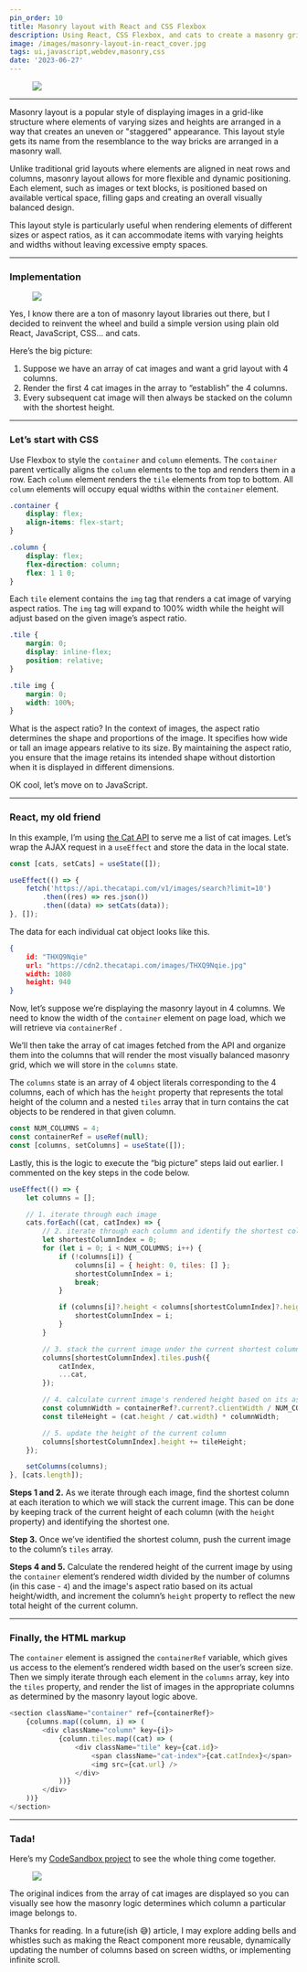 ```yaml
---
pin_order: 10
title: Masonry layout with React and CSS Flexbox
description: Using React, CSS Flexbox, and cats to create a masonry grid layout
image: /images/masonry-layout-in-react_cover.jpg
tags: ui,javascript,webdev,masonry,css
date: '2023-06-27'
---
```


<figure>
    <img src="/images/masonry-layout-in-react_cover.jpg">
</figure>

---

Masonry layout is a popular style of displaying images in a grid-like structure where elements of varying sizes and heights are arranged in a way that creates an uneven or "staggered" appearance. This layout style gets its name from the resemblance to the way bricks are arranged in a masonry wall.

Unlike traditional grid layouts where elements are aligned in neat rows and columns, masonry layout allows for more flexible and dynamic positioning. Each element, such as images or text blocks, is positioned based on available vertical space, filling gaps and creating an overall visually balanced design.

This layout style is particularly useful when rendering elements of different sizes or aspect ratios, as it can accommodate items with varying heights and widths without leaving excessive empty spaces.

---

### Implementation

<figure>
    <img src="/images/masonry-layout-in-react_implementation.jpeg">
</figure>

Yes, I know there are a ton of masonry layout libraries out there, but I decided to reinvent the wheel and build a simple version using plain old React, JavaScript, CSS… and cats.

Here’s the big picture:

1. Suppose we have an array of cat images and want a grid layout with 4 columns.
2. Render the first 4 cat images in the array to “establish” the 4 columns.
3. Every subsequent cat image will then always be stacked on the column with the shortest height.

---

### Let’s start with CSS

Use Flexbox to style the `container` and `column` elements. The `container` parent vertically aligns the `column` elements to the top and renders them in a row. Each `column` element renders the `tile` elements from top to bottom. All `column` elements will occupy equal widths within the `container` element.

```css
.container {
	display: flex;
	align-items: flex-start;
}

.column {
	display: flex;
	flex-direction: column;
	flex: 1 1 0;
}
```

Each `tile` element contains the `img` tag that renders a cat image of varying aspect ratios. The `img` tag will expand to 100% width while the height will adjust based on the given image’s aspect ratio.

```css
.tile {
	margin: 0;
	display: inline-flex;
	position: relative;
}

.tile img {
	margin: 0;
	width: 100%;
}
```

What is the aspect ratio? In the context of images, the aspect ratio determines the shape and proportions of the image. It specifies how wide or tall an image appears relative to its size. By maintaining the aspect ratio, you ensure that the image retains its intended shape without distortion when it is displayed in different dimensions.

OK cool, let’s move on to JavaScript.

---

### React, my old friend

In this example, I’m using [the Cat API](https://thecatapi.com/) to serve me a list of cat images. Let’s wrap the AJAX request in a `useEffect` and store the data in the local state.

```jsx
const [cats, setCats] = useState([]);

useEffect(() => {
	fetch('https://api.thecatapi.com/v1/images/search?limit=10')
		.then((res) => res.json())
		.then((data) => setCats(data));
}, []);
```

The data for each individual cat object looks like this.

```json
{
	id: "THXQ9Nqie"
	url: "https://cdn2.thecatapi.com/images/THXQ9Nqie.jpg"
	width: 1080
	height: 940
}
```

Now, let’s suppose we’re displaying the masonry layout in 4 columns. We need to know the width of the `container` element on page load, which we will retrieve via `containerRef` .

We’ll then take the array of cat images fetched from the API and organize them into the columns that will render the most visually balanced masonry grid, which we will store in the `columns` state.

The `columns` state is an array of 4 object literals corresponding to the 4 columns, each of which has the `height` property that represents the total height of the column and a nested `tiles` array that in turn contains the cat objects to be rendered in that given column.

```jsx
const NUM_COLUMNS = 4;
const containerRef = useRef(null);
const [columns, setColumns] = useState([]);
```

Lastly, this is the logic to execute the “big picture” steps laid out earlier. I commented on the key steps in the code below.

```jsx
useEffect(() => {
	let columns = [];

	// 1. iterate through each image
	cats.forEach((cat, catIndex) => {
		// 2. iterate through each column and identify the shortest column
		let shortestColumnIndex = 0;
		for (let i = 0; i < NUM_COLUMNS; i++) {
			if (!columns[i]) {
				columns[i] = { height: 0, tiles: [] };
				shortestColumnIndex = i;
				break;
			}

			if (columns[i]?.height < columns[shortestColumnIndex]?.height) {
				shortestColumnIndex = i;
			}
		}

		// 3. stack the current image under the current shortest column
		columns[shortestColumnIndex].tiles.push({
			catIndex,
			...cat,
		});

		// 4. calculate current image's rendered height based on its aspect ratio
		const columnWidth = containerRef?.current?.clientWidth / NUM_COLUMNS;
		const tileHeight = (cat.height / cat.width) * columnWidth;

		// 5. update the height of the current column
		columns[shortestColumnIndex].height += tileHeight;
	});

	setColumns(columns);
}, [cats.length]);
```

**Steps 1 and 2.** As we iterate through each image, find the shortest column at each iteration to which we will stack the current image. This can be done by keeping track of the current height of each column (with the `height` property) and identifying the shortest one.

**Step 3.** Once we’ve identified the shortest column, push the current image to the column’s `tiles` array.

**Steps 4 and 5.** Calculate the rendered height of the current image by using the `container` element’s rendered width divided by the number of columns (in this case - `4`) and the image's aspect ratio based on its actual height/width, and increment the column’s `height` property to reflect the new total height of the current column.

---

### Finally, the HTML markup

The `container` element is assigned the `containerRef` variable, which gives us access to the element’s rendered width based on the user’s screen size. Then we simply iterate through each element in the `columns` array, key into the `tiles` property, and render the list of images in the appropriate columns as determined by the masonry layout logic above.

```javascript
<section className="container" ref={containerRef}>
	{columns.map((column, i) => (
		<div className="column" key={i}>
			{column.tiles.map((cat) => (
				<div className="tile" key={cat.id}>
					<span className="cat-index">{cat.catIndex}</span>
					<img src={cat.url} />
				</div>
			))}
		</div>
	))}
</section>
```

---

### Tada!

Here’s my [CodeSandbox project](https://codesandbox.io/s/masonry-layout-5grmlk?file=/src/App.js) to see the whole thing come together.

<figure>
    <img src="/images/masonry-layout-in-react-final.jpg">
</figure>

The original indices from the array of cat images are displayed so you can visually see how the masonry logic determines which column a particular image belongs to.

Thanks for reading. In a future(ish 😅) article, I may explore adding bells and whistles such as making the React component more reusable, dynamically updating the number of columns based on screen widths, or implementing infinite scroll.
